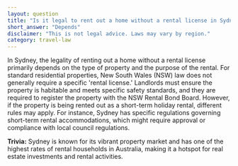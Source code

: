 ```yaml
---
layout: question
title: "Is it legal to rent out a home without a rental license in Sydney?"
short_answer: "Depends"
disclaimer: "This is not legal advice. Laws may vary by region."
category: travel-law
---
```

In Sydney, the legality of renting out a home without a rental license primarily depends on the type of property and the purpose of the rental. For standard residential properties, New South Wales (NSW) law does not generally require a specific 'rental license.' Landlords must ensure the property is habitable and meets specific safety standards, and they are required to register the property with the NSW Rental Bond Board. However, if the property is being rented out as a short-term holiday rental, different rules may apply. For instance, Sydney has specific regulations governing short-term rental accommodations, which might require approval or compliance with local council regulations.

**Trivia:** Sydney is known for its vibrant property market and has one of the highest rates of rental households in Australia, making it a hotspot for real estate investments and rental activities.
